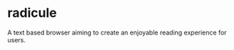radicule
========

A text based browser aiming to create an enjoyable reading experience for users.
